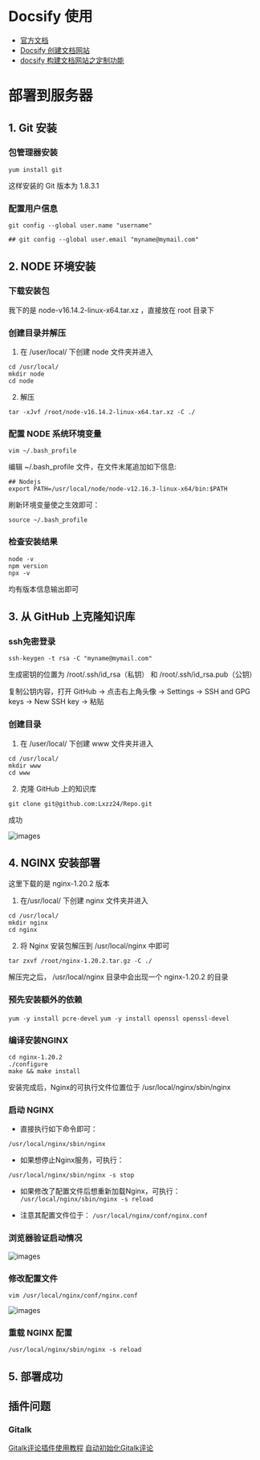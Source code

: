 # 
# Docsify 使用

- [官方文档](https://docsify.js.org/#/zh-cn/)
- [Docsify 创建文档网站](https://blog.51cto.com/u_12877374/4935159#Docsify__4)
- [docsify 构建文档网站之定制功能](https://blog.51cto.com/u_12877374/2853837#463_Disqus__323)

# 部署到服务器
## 1. Git 安装

### 包管理器安装

`yum install git`

这样安装的 Git 版本为 1.8.3.1

### 配置用户信息

`git config --global user.name "username"`

`## git config --global user.email "myname@mymail.com"`


## 2. NODE 环境安装

### 下载安装包 

我下的是 node-v16.14.2-linux-x64.tar.xz ，直接放在 root 目录下

### 创建目录并解压

1. 在 /user/local/ 下创建 node 文件夹并进入

```
cd /usr/local/
mkdir node
cd node
```

2. 解压

`tar -xJvf /root/node-v16.14.2-linux-x64.tar.xz -C ./`

### 配置 NODE 系统环境变量

`vim ~/.bash_profile`

编辑 ~/.bash_profile ⽂件，在⽂件末尾追加如下信息:

```
## Nodejs
export PATH=/usr/local/node/node-v12.16.3-linux-x64/bin:$PATH
```

刷新环境变量使之生效即可：

`source ~/.bash_profile`

### 检查安装结果

```
node -v
npm version
npx -v
```

均有版本信息输出即可

## 3. 从 GitHub 上克隆知识库

### ssh免密登录

`ssh-keygen -t rsa -C "myname@mymail.com"`

生成密钥的位置为 /root/.ssh/id_rsa（私钥） 和 /root/.ssh/id_rsa.pub（公钥）

复制公钥内容，打开 GitHub -> 点击右上角头像 -> Settings -> SSH and GPG keys -> New SSH key -> 粘贴

### 创建目录

1. 在 /user/local/ 下创建 www 文件夹并进入

```
cd /usr/local/
mkdir www
cd www
```

2. 克隆 GitHub 上的知识库

`git clone git@github.com:Lxzz24/Repo.git`

成功

![images](http://cdn.gxmnzl.xyz/img/Server001.png)

## 4. NGINX 安装部署

这里下载的是 nginx-1.20.2 版本

1. 在/usr/local/ 下创建 nginx ⽂件夹并进⼊

```
cd /usr/local/
mkdir nginx
cd nginx
```


2. 将 Nginx 安装包解压到 /usr/local/nginx 中即可

`tar zxvf /root/nginx-1.20.2.tar.gz -C ./`

解压完之后， /usr/local/nginx ⽬录中会出现⼀个 nginx-1.20.2 的⽬录

### 预先安装额外的依赖
`yum -y install pcre-devel`
`yum -y install openssl openssl-devel`

### 编译安装NGINX

```
cd nginx-1.20.2
./configure
make && make install
```

安装完成后，Nginx的可执⾏⽂件位置位于 /usr/local/nginx/sbin/nginx

### 启动 NGINX

- 直接执⾏如下命令即可：

`/usr/local/nginx/sbin/nginx`

- 如果想停⽌Nginx服务，可执⾏：

`/usr/local/nginx/sbin/nginx -s stop`

- 如果修改了配置⽂件后想重新加载Nginx，可执⾏：
`/usr/local/nginx/sbin/nginx -s reload`

- 注意其配置⽂件位于：
`/usr/local/nginx/conf/nginx.conf`

### 浏览器验证启动情况

![images](http://cdn.gxmnzl.xyz/img/Server002.png)

### 修改配置文件

`vim /usr/local/nginx/conf/nginx.conf`


![images](http://cdn.gxmnzl.xyz/img/Server003.png)


### 重载 NGINX 配置
`/usr/local/nginx/sbin/nginx -s reload`

## 5. 部署成功


## 插件问题

### Gitalk

[Gitalk评论插件使用教程](https://segmentfault.com/a/1190000018072952)
[自动初始化Gitalk评论](http://edisonxu.com/2018/10/31/gitalk-auto-init.html?hmsr=joyk.com&utm_source=joyk.com&utm_medium=referral)